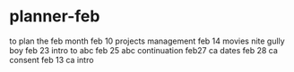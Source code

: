# planner-feb
to plan the feb month
feb 10 projects management
feb 14 movies nite gully boy
feb 23 intro to abc
feb 25 abc continuation
feb27 ca dates
feb 28 ca consent
feb 13 ca intro
